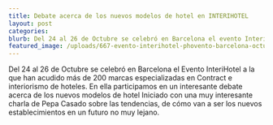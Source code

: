 ```yaml
---
title: Debate acerca de los nuevos modelos de hotel en INTERIHOTEL
layout: post
categories:
blurb: Del 24 al 26 de Octubre se celebró en Barcelona el evento InteriHotel
featured_image: /uploads/667-evento-interihotel-phovento-barcelona-octubre-2018.jpg
---
```


Del 24 al 26 de Octubre se celebró en Barcelona el Evento InteriHotel a la que han acudido más de 200 marcas especializadas en Contract e interiorismo de hoteles. En ella participamos en un interesante debate acerca de los nuevos modelos de hotel Iniciado con una muy interesante charla de Pepa Casado sobre las tendencias, de cómo van a ser los nuevos establecimientos en un futuro no muy lejano.